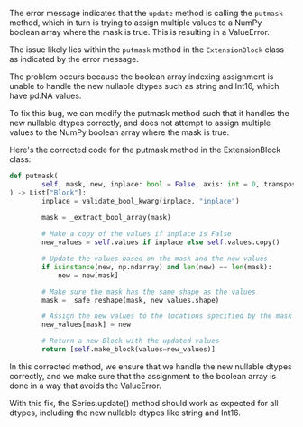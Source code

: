 The error message indicates that the `update` method is calling the `putmask` method, which in turn is trying to assign multiple values to a NumPy boolean array where the mask is true. This is resulting in a ValueError.

The issue likely lies within the `putmask` method in the `ExtensionBlock` class as indicated by the error message.

The problem occurs because the boolean array indexing assignment is unable to handle the new nullable dtypes such as string and Int16, which have pd.NA values.

To fix this bug, we can modify the putmask method such that it handles the new nullable dtypes correctly, and does not attempt to assign multiple values to the NumPy boolean array where the mask is true.

Here's the corrected code for the putmask method in the ExtensionBlock class:

```python
def putmask(
        self, mask, new, inplace: bool = False, axis: int = 0, transpose: bool = False,
) -> List["Block"]:
        inplace = validate_bool_kwarg(inplace, "inplace")
    
        mask = _extract_bool_array(mask)

        # Make a copy of the values if inplace is False
        new_values = self.values if inplace else self.values.copy()

        # Update the values based on the mask and the new values
        if isinstance(new, np.ndarray) and len(new) == len(mask):
            new = new[mask]

        # Make sure the mask has the same shape as the values
        mask = _safe_reshape(mask, new_values.shape)

        # Assign the new values to the locations specified by the mask
        new_values[mask] = new

        # Return a new Block with the updated values
        return [self.make_block(values=new_values)]
```

In this corrected method, we ensure that we handle the new nullable dtypes correctly, and we make sure that the assignment to the boolean array is done in a way that avoids the ValueError.

With this fix, the Series.update() method should work as expected for all dtypes, including the new nullable dtypes like string and Int16.